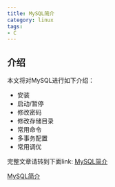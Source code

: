 ```yaml
---
title: MySQL简介
category: linux
tags:
- C
---
```


## 介绍

本文将对MySQL进行如下介绍：
* 安装
* 启动/暂停
* 修改密码
* 修改存储目录
* 常用命令
* 多事务配置
* 常用调优

<!--more-->

完整文章请转到下面link:
[MySQL简介](https://github.com/kulong0105/kulong0105.github.io/blob/master/documents/MySQL%E7%AE%80%E4%BB%8B.pdf)

[MySQL简介](https://github.com/kulong0105/kulong0105.github.io/raw/master/documents/MySQL%E7%AE%80%E4%BB%8B.pdf)
